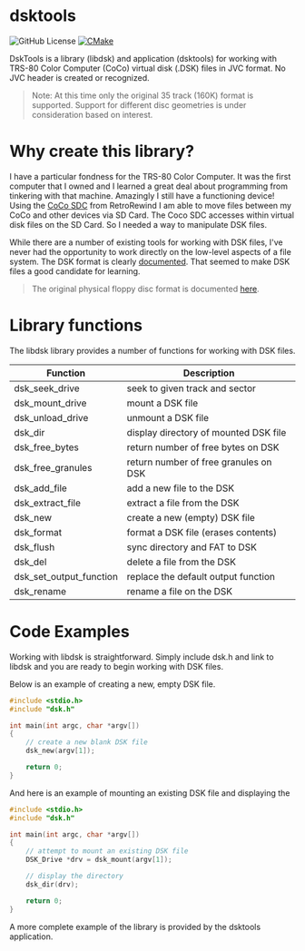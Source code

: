# dsktools

![GitHub License](https://img.shields.io/github/license/mseminatore/dsktools)
[![CMake](https://github.com/mseminatore/dsktools/actions/workflows/cmake.yml/badge.svg)](https://github.com/mseminatore/dsktools/actions/workflows/cmake.yml)

DskTools is a library (libdsk) and application (dsktools) for working with 
TRS-80 Color Computer (CoCo) virtual disk (.DSK) files in JVC format. No JVC header
is created or recognized.

> Note: At this time only the original 35 track (160K) format is supported.
> Support for different disc geometries is under consideration based on 
> interest.

# Why create this library?

I have a particular fondness for the TRS-80 Color Computer. It was the
first computer that I owned and I learned a great deal about programming from
tinkering with that machine. Amazingly I still have a functioning device! 
Using the [CoCo SDC](https://retrorewind.ca/coco-sdc) from RetroRewind I am 
able to move files between my CoCo and other devices via SD Card. The Coco SDC accesses within virtual disk files on the SD Card. So I needed a way to 
manipulate DSK files.

While there are a number of existing tools for working with DSK files,
I've never had the opportunity to work directly on the low-level aspects of a
file system. The DSK format is clearly [documented](http://cocosdc.blogspot.com/p/sd-card-socket-sd-card-socket-is-push.html#:~:text=DSK%20Images&text=Images%20in%20this%20format%20consist,to%20precede%20the%20sector%20array.).
That seemed to make DSK files a good candidate for learning.

> The original physical floppy disc format is documented [here](https://colorcomputerarchive.com/repo/Documents/Manuals/Hardware/Color%20Computer%20Disk%20System%20(Tandy).pdf#page27).

# Library functions

The libdsk library provides a number of functions for working with DSK files.

Function | Description
-------- | -----------
dsk_seek_drive | seek to given track and sector
dsk_mount_drive | mount a DSK file
dsk_unload_drive | unmount a DSK file
dsk_dir | display directory of mounted DSK file
dsk_free_bytes | return number of free bytes on DSK
dsk_free_granules | return number of free granules on DSK
dsk_add_file | add a new file to the DSK
dsk_extract_file | extract a file from the DSK
dsk_new | create a new (empty) DSK file
dsk_format | format a DSK file (erases contents)
dsk_flush | sync directory and FAT to DSK
dsk_del | delete a file from the DSK
dsk_set_output_function | replace the default output function
dsk_rename | rename a file on the DSK

# Code Examples

Working with libdsk is straightforward. Simply include dsk.h and link to libdsk and
you are ready to begin working with DSK files.

Below is an example of creating a new, empty DSK file.

```C
#include <stdio.h>
#include "dsk.h"

int main(int argc, char *argv[])
{
    // create a new blank DSK file
    dsk_new(argv[1]);

    return 0;
}
```

And here is an example of mounting an existing DSK file and displaying the

```C
#include <stdio.h>
#include "dsk.h"

int main(int argc, char *argv[])
{
    // attempt to mount an existing DSK file
    DSK_Drive *drv = dsk_mount(argv[1]);

    // display the directory
    dsk_dir(drv);

    return 0;
}
```

A more complete example of the library is provided by the dsktools application.
